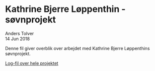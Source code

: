 # Kathrine Bjerre Løppenthin - søvnprojekt
Anders Tolver  
14 Jun 2018  



Denne fil giver overblik over arbejdet med Kathrine Bjerre Løppenthins søvnprojekt.

[Log-fil over hele projektet](Log.md)
